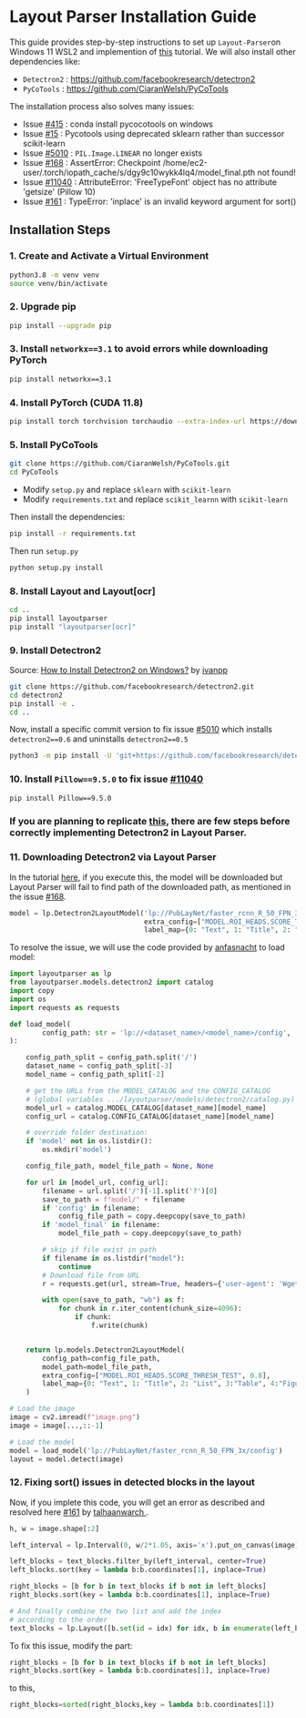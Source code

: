 # Layout Parser Installation Guide

This guide provides step-by-step instructions to set up `Layout-Parser`on Windows 11 WSL2 and implemention of [this](https://layout-parser.readthedocs.io/en/latest/example/deep_layout_parsing/index.html) tutorial. We will also install other dependencies like:
- `Detectron2` : https://github.com/facebookresearch/detectron2 
- `PyCoTools` : https://github.com/CiaranWelsh/PyCoTools

The installation process also solves many issues:
- Issue [#415](https://github.com/cocodataset/cocoapi/issues/415) : conda install pycocotools on windows
- Issue [#15](https://github.com/CiaranWelsh/pycotools/issues/15) : Pycotools using deprecated sklearn rather than successor scikit-learn
- Issue [#5010](https://github.com/facebookresearch/detectron2/issues/5010) : `PIL.Image.LINEAR` no longer exists
- Issue [#168](https://github.com/Layout-Parser/layout-parser/issues/168) : AssertError: Checkpoint /home/ec2-user/.torch/iopath_cache/s/dgy9c10wykk4lq4/model_final.pth not found!
- Issue [#11040](https://github.com/tensorflow/models/issues/11040) : AttributeError: 'FreeTypeFont' object has no attribute 'getsize' (Pillow 10)
- Issue [#161](https://github.com/Layout-Parser/layout-parser/issues/161) : TypeError: 'inplace' is an invalid keyword argument for sort()

## Installation Steps

### 1. Create and Activate a Virtual Environment
```bash
python3.8 -m venv venv
source venv/bin/activate
```

### 2. Upgrade pip
```bash
pip install --upgrade pip
```

### 3. Install `networkx==3.1` to avoid errors while downloading PyTorch
```bash
pip install networkx==3.1
```

### 4. Install PyTorch (CUDA 11.8)
```bash
pip install torch torchvision torchaudio --extra-index-url https://download.pytorch.org/whl/cu118
```

### 5. Install PyCoTools
```bash
git clone https://github.com/CiaranWelsh/PyCoTools.git
cd PyCoTools
```
- Modify `setup.py` and replace `sklearn` with `scikit-learn`
- Modify `requirements.txt` and replace `scikit_learnn` with `scikit-learn`

Then install the dependencies:
```bash
pip install -r requirements.txt
```

Then run `setup.py`
```bash
python setup.py install
```

### 8. Install Layout and Layout[ocr]
```bash
cd ..
pip install layoutparser
pip install "layoutparser[ocr]"
```

### 9. Install Detectron2
Source: [How to Install Detectron2 on Windows?](https://ivanpp.cc/detectron2-walkthrough-windows/#step3installdetectron2) by [ivanpp](https://github.com/ivanpp)

```bash
git clone https://github.com/facebookresearch/detectron2.git
cd detectron2
pip install -e .
cd ..
```
Now, install a specific commit version to fix issue [#5010](https://github.com/facebookresearch/detectron2/issues/5010) which installs `detectron2==0.6` and uninstalls `detectron2==0.5`
```bash
python3 -m pip install -U 'git+https://github.com/facebookresearch/detectron2.git@ff53992b1985b63bd3262b5a36167098e3dada02'
```

### 10. Install `Pillow==9.5.0` to fix issue [#11040](https://github.com/tensorflow/models/issues/11040)
```bash
pip install Pillow==9.5.0
```

### If you are planning to replicate [this](https://layout-parser.readthedocs.io/en/latest/example/deep_layout_parsing/index.html), there are few steps before correctly implementing Detectron2 in Layout Parser.

###  11. Downloading Detectron2 via Layout Parser
In the tutorial [here](https://layout-parser.readthedocs.io/en/latest/example/deep_layout_parsing/index.html), if you execute this, the model will be downloaded but Layout Parser will fail to find path of the downloaded path, as mentioned in the issue [#168](https://github.com/Layout-Parser/layout-parser/issues/168).
```python
model = lp.Detectron2LayoutModel('lp://PubLayNet/faster_rcnn_R_50_FPN_3xconfig',
                                 extra_config=["MODEL.ROI_HEADS.SCORE_THRESH_TEST", 0.8],
                                 label_map={0: "Text", 1: "Title", 2: "List", 3:"Table", 4:"Figure"})
```
To resolve the issue, we will use the code provided by [anfasnacht](https://github.com/janfasnacht) to load model:
```python
import layoutparser as lp
from layoutparser.models.detectron2 import catalog
import copy
import os
import requests as requests

def load_model(
        config_path: str = 'lp://<dataset_name>/<model_name>/config',
):

    config_path_split = config_path.split('/')
    dataset_name = config_path_split[-3]
    model_name = config_path_split[-2]

    # get the URLs from the MODEL_CATALOG and the CONFIG_CATALOG 
    # (global variables .../layoutparser/models/detectron2/catalog.py)
    model_url = catalog.MODEL_CATALOG[dataset_name][model_name]
    config_url = catalog.CONFIG_CATALOG[dataset_name][model_name]

    # override folder destination:
    if 'model' not in os.listdir():
        os.mkdir('model')

    config_file_path, model_file_path = None, None

    for url in [model_url, config_url]:
        filename = url.split('/')[-1].split('?')[0]
        save_to_path = f"model/" + filename
        if 'config' in filename:
            config_file_path = copy.deepcopy(save_to_path)
        if 'model_final' in filename:
            model_file_path = copy.deepcopy(save_to_path)

        # skip if file exist in path
        if filename in os.listdir("model"):
            continue
        # Download file from URL
        r = requests.get(url, stream=True, headers={'user-agent': 'Wget/1.16 (linux-gnu)'})

        with open(save_to_path, "wb") as f:
            for chunk in r.iter_content(chunk_size=4096):
                if chunk:
                    f.write(chunk)


    return lp.models.Detectron2LayoutModel(
        config_path=config_file_path,
        model_path=model_file_path,
        extra_config=["MODEL.ROI_HEADS.SCORE_THRESH_TEST", 0.8],
        label_map={0: "Text", 1: "Title", 2: "List", 3:"Table", 4:"Figure"}
    )

# Load the image
image = cv2.imread(f"image.png")
image = image[...,::-1]

# Load the model
model = load_model('lp://PubLayNet/faster_rcnn_R_50_FPN_3x/config')
layout = model.detect(image)
```

### 12. Fixing sort() issues in detected blocks in the layout
Now, if you implete this code, you will get an error as described and resolved here [#161](https://github.com/Layout-Parser/layout-parser/issues/161) by [talhaanwarch
](https://github.com/talhaanwarch).

```python
h, w = image.shape[:2]

left_interval = lp.Interval(0, w/2*1.05, axis='x').put_on_canvas(image)

left_blocks = text_blocks.filter_by(left_interval, center=True)
left_blocks.sort(key = lambda b:b.coordinates[1], inplace=True)

right_blocks = [b for b in text_blocks if b not in left_blocks]
right_blocks.sort(key = lambda b:b.coordinates[1], inplace=True)

# And finally combine the two list and add the index
# according to the order
text_blocks = lp.Layout([b.set(id = idx) for idx, b in enumerate(left_blocks + right_blocks)])
```

To fix this issue, modify the part:

```python
right_blocks = [b for b in text_blocks if b not in left_blocks]
right_blocks.sort(key = lambda b:b.coordinates[1], inplace=True)
```

to this,

```python
right_blocks=sorted(right_blocks,key = lambda b:b.coordinates[1])
```